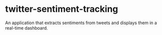 # twitter-sentiment-tracking
An application that extracts sentiments from tweets and displays them in a real-time dashboard.

